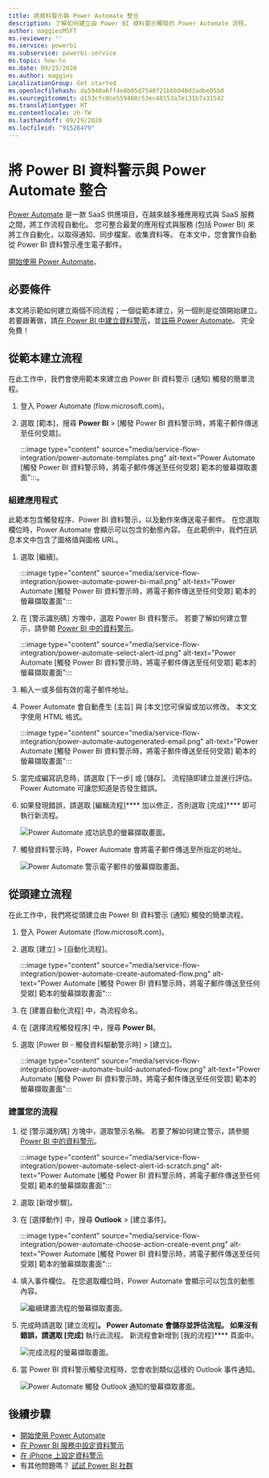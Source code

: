 ```yaml
---
title: 將資料警示與 Power Automate 整合
description: 了解如何建立由 Power BI 資料警示觸發的 Power Automate 流程。
author: maggiesMSFT
ms.reviewer: ''
ms.service: powerbi
ms.subservice: powerbi-service
ms.topic: how-to
ms.date: 09/25/2020
ms.author: maggies
LocalizationGroup: Get started
ms.openlocfilehash: da5940a6ff4e8b05d7548f21b6b048d3adbe05b0
ms.sourcegitcommit: d153cfc0ce559480c53ec48153a7e131b7a31542
ms.translationtype: HT
ms.contentlocale: zh-TW
ms.lasthandoff: 09/29/2020
ms.locfileid: "91526479"
---
```

# <a name="integrate-power-bi-data-alerts-with-power-automate"></a>將 Power BI 資料警示與 Power Automate 整合

[Power Automate](/power-automate/getting-started) 是一款 SaaS 供應項目，在越來越多種應用程式與 SaaS 服務之間，將工作流程自動化。 您可整合最愛的應用程式與服務 (包括 Power BI) 來將工作自動化，以取得通知、同步檔案、收集資料等。 在本文中，您會實作自動從 Power BI 資料警示產生電子郵件。

[開始使用 Power Automate](/power-automate/getting-started)。

## <a name="prerequisites"></a>必要條件
本文將示範如何建立兩個不同流程；一個從範本建立，另一個則是從頭開始建立。 若要跟著做，請[在 Power BI 中建立資料警示](../create-reports/service-set-data-alerts.md)，並[註冊 Power Automate](https://flow.microsoft.com/#home-signup)。 完全免費！

## <a name="create-a-flow-from-a-template"></a>從範本建立流程
在此工作中，我們會使用範本來建立由 Power BI 資料警示 (通知) 觸發的簡單流程。

1. 登入 Power Automate (flow.microsoft.com)。
2. 選取 [範本]，搜尋 **Power BI** > [觸發 Power BI 資料警示時，將電子郵件傳送至任何受眾]。
   
    :::image type="content" source="media/service-flow-integration/power-automate-templates.png" alt-text="Power Automate [觸發 Power BI 資料警示時，將電子郵件傳送至任何受眾] 範本的螢幕擷取畫面":::。

### <a name="build-the-flow"></a>組建應用程式
此範本包含觸發程序、Power BI 資料警示，以及動作來傳送電子郵件。 在您選取欄位時，Power Automate 會顯示可以包含的動態內容。  在此範例中，我們在訊息本文中包含了圖格值與圖格 URL。

1. 選取 [繼續]。

    :::image type="content" source="media/service-flow-integration/power-automate-power-bi-mail.png" alt-text="Power Automate [觸發 Power BI 資料警示時，將電子郵件傳送至任何受眾] 範本的螢幕擷取畫面":::

1. 在 [警示識別碼] 方塊中，選取 Power BI 資料警示。 若要了解如何建立警示，請參閱 [Power BI 中的資料警示](../create-reports/service-set-data-alerts.md)。
   
    :::image type="content" source="media/service-flow-integration/power-automate-select-alert-id.png" alt-text="Power Automate [觸發 Power BI 資料警示時，將電子郵件傳送至任何受眾] 範本的螢幕擷取畫面":::
2. 輸入一或多個有效的電子郵件地址。

3. Power Automate 會自動產生 [主旨] 與 [本文]您可保留或加以修改。 本文文字使用 HTML 格式。

    :::image type="content" source="media/service-flow-integration/power-automate-autogenerated-email.png" alt-text="Power Automate [觸發 Power BI 資料警示時，將電子郵件傳送至任何受眾] 範本的螢幕擷取畫面":::

1. 當完成編寫訊息時，請選取 [下一步] 或 [儲存]。  流程隨即建立並進行評估。  Power Automate 可讓您知道是否發生錯誤。
2. 如果發現錯誤，請選取 [編輯流程]**** 加以修正，否則選取 [完成]**** 即可執行新流程。
   
   ![Power Automate 成功訊息的螢幕擷取畫面。](media/service-flow-integration/power-bi-flow-running.png)
5. 觸發資料警示時，Power Automate 會將電子郵件傳送至所指定的地址。  
   
   ![Power Automate 警示電子郵件的螢幕擷取畫面。](media/service-flow-integration/power-bi-flow-email2.png)

## <a name="create-a-flow-from-scratch"></a>從頭建立流程
在此工作中，我們將從頭建立由 Power BI 資料警示 (通知) 觸發的簡單流程。

1. 登入 Power Automate (flow.microsoft.com)。
2. 選取 [建立] > [自動化流程]。

    :::image type="content" source="media/service-flow-integration/power-automate-create-automated-flow.png" alt-text="Power Automate [觸發 Power BI 資料警示時，將電子郵件傳送至任何受眾] 範本的螢幕擷取畫面":::   
3. 在 [建置自動化流程] 中，為流程命名。
1. 在 [選擇流程觸發程序] 中，搜尋 **Power BI**。
1. 選取 [Power BI - 觸發資料驅動警示時] > [建立]。

    :::image type="content" source="media/service-flow-integration/power-automate-build-automated-flow.png" alt-text="Power Automate [觸發 Power BI 資料警示時，將電子郵件傳送至任何受眾] 範本的螢幕擷取畫面":::

### <a name="build-your-flow"></a>建置您的流程
1. 從 [警示識別碼] 方塊中，選取警示名稱。 若要了解如何建立警示，請參閱 [Power BI 中的資料警示](../create-reports/service-set-data-alerts.md)。

    :::image type="content" source="media/service-flow-integration/power-automate-select-alert-id-scratch.png" alt-text="Power Automate [觸發 Power BI 資料警示時，將電子郵件傳送至任何受眾] 範本的螢幕擷取畫面":::   

2. 選取 [新增步驟]。
   
3. 在 [選擇動作] 中，搜尋 **Outlook** > [建立事件]。

    :::image type="content" source="media/service-flow-integration/power-automate-choose-action-create-event.png" alt-text="Power Automate [觸發 Power BI 資料警示時，將電子郵件傳送至任何受眾] 範本的螢幕擷取畫面":::   
4. 填入事件欄位。 在您選取欄位時，Power Automate 會顯示可以包含的動態內容。
   
   ![繼續建置流程的螢幕擷取畫面。](media/service-flow-integration/power-bi-flow-event.png)
5. 完成時請選取 [建立流程]****。  Power Automate 會儲存並評估流程。 如果沒有錯誤，請選取 [完成]**** 執行此流程。  新流程會新增到 [我的流程]**** 頁面中。
   
   ![完成流程的螢幕擷取畫面。](media/service-flow-integration/power-bi-flow-running.png)
6. 當 Power BI 資料警示觸發流程時，您會收到類似這樣的 Outlook 事件通知。
   
    ![Power Automate 觸發 Outlook 通知的螢幕擷取畫面。](media/service-flow-integration/power-bi-flow-notice.png)

## <a name="next-steps"></a>後續步驟
* [開始使用 Power Automate](/power-automate/getting-started/)
* [在 Power BI 服務中設定資料警示](../create-reports/service-set-data-alerts.md)
* [在 iPhone 上設定資料警示](../consumer/mobile/mobile-set-data-alerts-in-the-mobile-apps.md)
* 有其他問題嗎？ [試試 Power BI 社群](https://community.powerbi.com/)